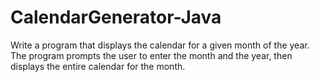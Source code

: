 # CalendarGenerator-Java

Write a program that displays the calendar for a given month of the year. 
The program prompts the user to enter the month and the year, 
then displays the entire calendar for the month.